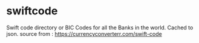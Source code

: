 # swiftcode
Swift code directory or BIC Codes for all the Banks in the world. Cached to json. source from : https://currencyconverterr.com/swift-code
